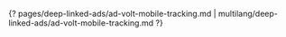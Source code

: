 {? pages/deep-linked-ads/ad-volt-mobile-tracking.md | multilang/deep-linked-ads/ad-volt-mobile-tracking.md ?}
